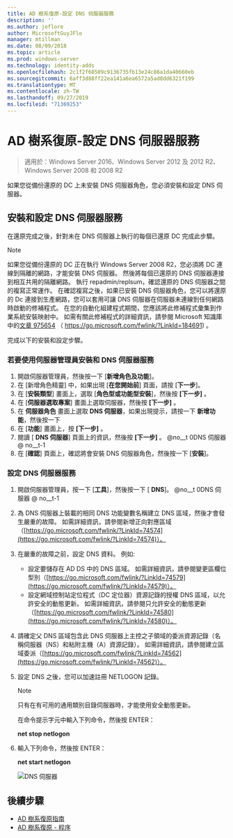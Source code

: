 ```yaml
---
title: AD 樹系復原-設定 DNS 伺服器服務
description: ''
ms.author: joflore
author: MicrosoftGuyJFlo
manager: mtillman
ms.date: 08/09/2018
ms.topic: article
ms.prod: windows-server
ms.technology: identity-adds
ms.openlocfilehash: 2c1f2f68509c9136735fb13e24c86a1da40660eb
ms.sourcegitcommit: 6aff3d88ff22ea141a6ea6572a5ad8dd6321f199
ms.translationtype: MT
ms.contentlocale: zh-TW
ms.lasthandoff: 09/27/2019
ms.locfileid: "71369253"
---
```

# <a name="ad-forest-recovery---configuring-the-dns-server-service"></a>AD 樹系復原-設定 DNS 伺服器服務

>適用於：Windows Server 2016、Windows Server 2012 及 2012 R2、Windows Server 2008 和 2008 R2

如果您從備份還原的 DC 上未安裝 DNS 伺服器角色，您必須安裝和設定 DNS 伺服器。 

## <a name="install-and-configure-the-dns-server-service"></a>安裝和設定 DNS 伺服器服務

在還原完成之後，針對未在 DNS 伺服器上執行的每個已還原 DC 完成此步驟。 

> [!NOTE]
> 如果您從備份還原的 DC 正在執行 Windows Server 2008 R2，您必須將 DC 連線到隔離的網路，才能安裝 DNS 伺服器。 然後將每個已還原的 DNS 伺服器連接到相互共用的隔離網路。 執行 repadmin/replsum，確認還原的 DNS 伺服器之間的複寫正常運作。 在確認複寫之後，如果已安裝 DNS 伺服器角色，您可以將還原的 Dc 連接到生產網路，您可以套用可讓 DNS 伺服器在伺服器未連線到任何網路時啟動的修補程式。 在您的自動化組建程式期間，您應該將此修補程式彙集到作業系統安裝映射中。 如需有關此修補程式的詳細資訊，請參閱 Microsoft 知識庫中的[文章 975654](https://go.microsoft.com/fwlink/?LinkId=184691) （ https://go.microsoft.com/fwlink/?LinkId=184691) 。 

完成以下的安裝和設定步驟。

### <a name="to-install-and-the-dns-server-service-using-server-manager"></a>若要使用伺服器管理員安裝和 DNS 伺服器服務  

1. 開啟伺服器管理員，然後按一下 [**新增角色及功能**]。 
2. 在 [新增角色精靈] 中，如果出現 [**在您開始前**] 頁面，請按 [**下一步**]。 
3. 在 [**安裝類型**] 畫面上，選取 [**角色型或功能型安裝**]，然後按 **[下一步]** 。
4. 在 [**伺服器選取專案**] 畫面上選取伺服器，然後按 **[下一步]** 。
5. 在 **伺服器角色** 畫面上選取  **DNS 伺服器**，如果出現提示，請按一下 **新增功能**，然後按一下
6. 在 [**功能**] 畫面上，按 **[下一步]** 。
7. 閱讀 [ **DNS 伺服器**] 頁面上的資訊，然後按 **[下一步]** 。
   @no__t 0DNS 伺服器 @ no__t-1  
8. 在 [**確認**] 頁面上，確認將會安裝 DNS 伺服器角色，然後按一下 [**安裝**]。 

### <a name="to-configure-the-dns-server-service"></a>設定 DNS 伺服器服務

1. 開啟伺服器管理員，按一下 [**工具**]，然後按一下 [ **DNS**]。
   @no__t 0DNS 伺服器 @ no__t-1
2. 為 DNS 伺服器上裝載的相同 DNS 功能變數名稱建立 DNS 區域，然後才會發生嚴重的故障。 如需詳細資訊，請參閱新增正向對應區域（[https://go.microsoft.com/fwlink/?LinkId=74574](https://go.microsoft.com/fwlink/?LinkId=74574)）。
3. 在嚴重的故障之前，設定 DNS 資料。 例如:  

   - 設定要儲存在 AD DS 中的 DNS 區域。 如需詳細資訊，請參閱變更區欄位型別（[https://go.microsoft.com/fwlink/?LinkId=74579](https://go.microsoft.com/fwlink/?LinkId=74579)）。
   - 設定網域控制站定位程式（DC 定位器）資源記錄的授權 DNS 區域，以允許安全的動態更新。 如需詳細資訊，請參閱只允許安全的動態更新（[https://go.microsoft.com/fwlink/?LinkId=74580](https://go.microsoft.com/fwlink/?LinkId=74580)）。

4. 請確定父 DNS 區域包含此 DNS 伺服器上主控之子領域的委派資源記錄（名稱伺服器（NS）和粘附主機（A）資源記錄）。 如需詳細資訊，請參閱建立區域委派（[https://go.microsoft.com/fwlink/?LinkId=74562](https://go.microsoft.com/fwlink/?LinkId=74562)）。
5. 設定 DNS 之後，您可以加速註冊 NETLOGON 記錄。

   > [!NOTE]
   > 只有在有可用的通用類別目錄伺服器時，才能使用安全動態更新。 

   在命令提示字元中輸入下列命令，然後按 ENTER：  

   **net stop netlogon**  

6. 輸入下列命令，然後按 ENTER：  

   **net start netlogon**  

   ![DNS 伺服器](media/AD-Forest-Recovery-Configure-DNS/dns3.png)  

## <a name="next-steps"></a>後續步驟

- [AD 樹系復原指南](AD-Forest-Recovery-Guide.md)
- [AD 樹系復原 - 程序](AD-Forest-Recovery-Procedures.md)
